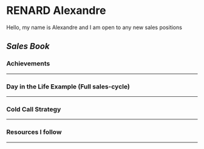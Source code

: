 # RENARD Alexandre

Hello, my name is Alexandre and I am open to any new sales positions

## _Sales Book_

### Achievements
_____


### Day in the Life Example (Full sales-cycle)
_____


### Cold Call Strategy
_____

### Resources I follow
_____

